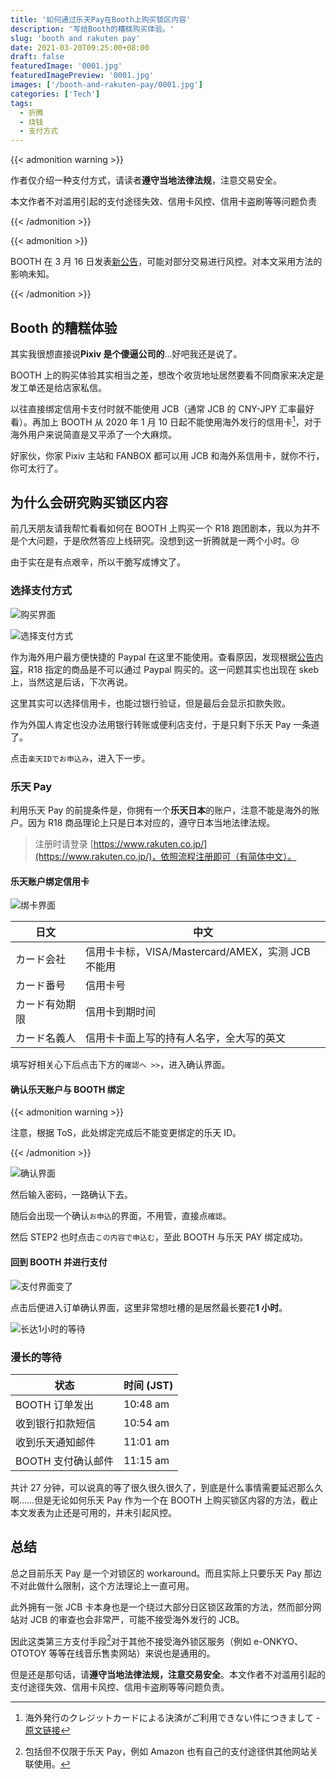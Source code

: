 ```yaml
---
title: '如何通过乐天Pay在Booth上购买锁区内容'
description: '写给Booth的糟糕购买体验。'
slug: 'booth and rakuten pay'
date: 2021-03-20T09:25:00+08:00
draft: false
featuredImage: '0001.jpg'
featuredImagePreview: '0001.jpg'
images: ['/booth-and-rakuten-pay/0001.jpg']
categories: ['Tech']
tags:
  - 折腾
  - 烧钱
  - 支付方式
---
```


{{< admonition warning >}}

作者仅介绍一种支付方式，请读者**遵守当地法律法规**，注意交易安全。

本文作者不对滥用引起的支付途径失效、信用卡风控、信用卡盗刷等等问题负责

{{< /admonition >}}

{{< admonition >}}

BOOTH 在 3 月 16 日发表[新公告](https://booth.pm/announcements/507)，可能对部分交易进行风控。对本文采用方法的影响未知。

{{< /admonition >}}

## Booth 的糟糕体验

其实我很想直接说**Pixiv 是个傻逼公司的**…好吧我还是说了。

BOOTH 上的购买体验其实相当之差，想改个收货地址居然要看不同商家来决定是发工单还是给店家私信。

以往直接绑定信用卡支付时就不能使用 JCB（通常 JCB 的 CNY-JPY 汇率最好看）。再加上 BOOTH 从 2020 年 1 月 10 日起不能使用海外发行的信用卡[^1]，对于海外用户来说简直是又平添了一个大麻烦。

好家伙，你家 Pixiv 主站和 FANBOX 都可以用 JCB 和海外系信用卡，就你不行，你可太行了。

## 为什么会研究购买锁区内容

前几天朋友请我帮忙看看如何在 BOOTH 上购买一个 R18 跑团剧本，我以为并不是个大问题，于是欣然答应上线研究。没想到这一折腾就是一两个小时。:cry:

由于实在是有点艰辛，所以干脆写成博文了。

### 选择支付方式

![购买界面](0002.jpg '到这里并没什么不同，之后问题太多了')

![选择支付方式](0003.jpg '问题来了，Paypal不能用')

作为海外用户最方便快捷的 Paypal 在这里不能使用。查看原因，发现根据[公告内容](https://booth.pixiv.help/hc/ja/articles/900003444086)，R18 指定的商品是不可以通过 Paypal 购买的。这一问题其实也出现在 skeb 上，当然这是后话，下次再说。

这里其实可以选择信用卡，也能过银行验证，但是最后会显示扣款失败。

作为外国人肯定也没办法用银行转账或便利店支付，于是只剩下乐天 Pay 一条道了。

点击`楽天IDでお申込み`，进入下一步。

### 乐天 Pay

利用乐天 Pay 的前提条件是，你拥有一个**乐天日本**的账户，注意不能是海外的账户。因为 R18 商品理论上只是日本对应的，遵守日本当地法律法规。

> 注册时请登录 [https://www.rakuten.co.jp/](https://www.rakuten.co.jp/)，依照流程注册即可（有简体中文）。

#### 乐天账户绑定信用卡

![绑卡界面](0004.jpg '绑卡界面，全日文')

| 日文           | 中文                                              |
| -------------- | ------------------------------------------------- |
| カード会社     | 信用卡卡标，VISA/Mastercard/AMEX，实测 JCB 不能用 |
| カード番号     | 信用卡号                                          |
| カード有効期限 | 信用卡到期时间                                    |
| カード名義人   | 信用卡卡面上写的持有人名字，全大写的英文          |

填写好相关心下后点击下方的`確認へ >>`，进入确认界面。

#### 确认乐天账户与 BOOTH 绑定

{{< admonition warning >}}

注意，根据 ToS，此处绑定完成后不能变更绑定的乐天 ID。

{{< /admonition >}}

![确认界面](0005.jpg '确认界面')

然后输入密码，一路确认下去。

随后会出现一个确认`お申込`的界面，不用管，直接点`確認`。

然后 STEP2 也时点击`この内容で申込む`，至此 BOOTH 与乐天 PAY 绑定成功。

#### 回到 BOOTH 并进行支付

![支付界面变了](0006.jpg '支付界面变了')

点击后便进入订单确认界面，这里非常想吐槽的是居然最长要花**1 小时**。

![长达1小时的等待](0007.jpg '长达1小时的等待')

### 漫长的等待

| 状态               | 时间 (JST) |
| ------------------ | ---------- |
| BOOTH 订单发出     | 10:48 am   |
| 收到银行扣款短信   | 10:54 am   |
| 收到乐天通知邮件   | 11:01 am   |
| BOOTH 支付确认邮件 | 11:15 am   |

共计 27 分钟，可以说真的等了很久很久很久了，到底是什么事情需要延迟那么久啊……但是无论如何乐天 Pay 作为一个在 BOOTH 上购买锁区内容的方法，截止本文发表为止还是可用的，并未引起风控。

## 总结

总之目前乐天 Pay 是一个对锁区的 workaround。而且实际上只要乐天 Pay 那边不对此做什么限制，这个方法理论上一直可用。

此外拥有一张 JCB 卡本身也是一个绕过大部分日区锁区政策的方法，然而部分网站对 JCB 的审查也会非常严，可能不接受海外发行的 JCB。

因此这类第三方支付手段[^2]对于其他不接受海外锁区服务（例如 e-ONKYO、OTOTOY 等等在线音乐售卖网站）来说也是通用的。

但是还是那句话，请**遵守当地法律法规，注意交易安全**。本文作者不对滥用引起的支付途径失效、信用卡风控、信用卡盗刷等等问题负责。

[^1]: 海外発行のクレジットカードによる決済がご利用できない件につきまして - [原文链接](https://booth.pm/announcements/409)
[^2]: 包括但不仅限于乐天 Pay，例如 Amazon 也有自己的支付途径供其他网站关联使用。
